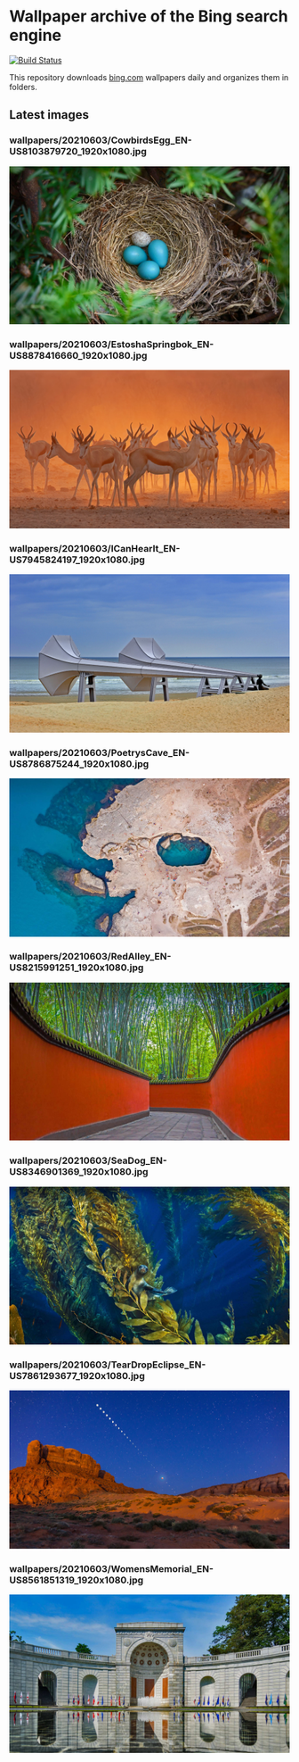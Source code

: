 # Wallpaper archive of the Bing search engine

[![Build Status](https://travis-ci.org/kijart/bing-daily-images-dl.svg?branch=wallpapers)](https://travis-ci.org/kijart/bing-daily-images-dl)

This repository downloads [bing.com](https://www.bing.com) wallpapers daily and organizes them in folders.

## Latest images

<!-- Wallpapers -->

### wallpapers/20210603/CowbirdsEgg_EN-US8103879720_1920x1080.jpg

![wallpapers/20210603/CowbirdsEgg_EN-US8103879720_1920x1080.jpg](wallpapers/20210603/CowbirdsEgg_EN-US8103879720_1920x1080.jpg)

### wallpapers/20210603/EstoshaSpringbok_EN-US8878416660_1920x1080.jpg

![wallpapers/20210603/EstoshaSpringbok_EN-US8878416660_1920x1080.jpg](wallpapers/20210603/EstoshaSpringbok_EN-US8878416660_1920x1080.jpg)

### wallpapers/20210603/ICanHearIt_EN-US7945824197_1920x1080.jpg

![wallpapers/20210603/ICanHearIt_EN-US7945824197_1920x1080.jpg](wallpapers/20210603/ICanHearIt_EN-US7945824197_1920x1080.jpg)

### wallpapers/20210603/PoetrysCave_EN-US8786875244_1920x1080.jpg

![wallpapers/20210603/PoetrysCave_EN-US8786875244_1920x1080.jpg](wallpapers/20210603/PoetrysCave_EN-US8786875244_1920x1080.jpg)

### wallpapers/20210603/RedAlley_EN-US8215991251_1920x1080.jpg

![wallpapers/20210603/RedAlley_EN-US8215991251_1920x1080.jpg](wallpapers/20210603/RedAlley_EN-US8215991251_1920x1080.jpg)

### wallpapers/20210603/SeaDog_EN-US8346901369_1920x1080.jpg

![wallpapers/20210603/SeaDog_EN-US8346901369_1920x1080.jpg](wallpapers/20210603/SeaDog_EN-US8346901369_1920x1080.jpg)

### wallpapers/20210603/TearDropEclipse_EN-US7861293677_1920x1080.jpg

![wallpapers/20210603/TearDropEclipse_EN-US7861293677_1920x1080.jpg](wallpapers/20210603/TearDropEclipse_EN-US7861293677_1920x1080.jpg)

### wallpapers/20210603/WomensMemorial_EN-US8561851319_1920x1080.jpg

![wallpapers/20210603/WomensMemorial_EN-US8561851319_1920x1080.jpg](wallpapers/20210603/WomensMemorial_EN-US8561851319_1920x1080.jpg)

